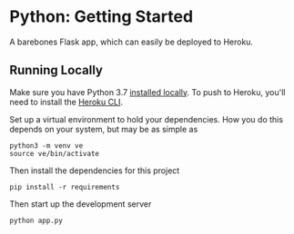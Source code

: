 # Python: Getting Started

A barebones Flask app, which can easily be deployed to Heroku.

## Running Locally

Make sure you have Python 3.7 [installed locally](http://install.python-guide.org). To push to Heroku, you'll need to install the [Heroku CLI](https://devcenter.heroku.com/articles/heroku-cli).

Set up a virtual environment to hold your dependencies. How you do this depends on your system, but may be as simple as

```
python3 -m venv ve
source ve/bin/activate
```

Then install the dependencies for this project

```
pip install -r requirements
```

Then start up the development server

```
python app.py
```
